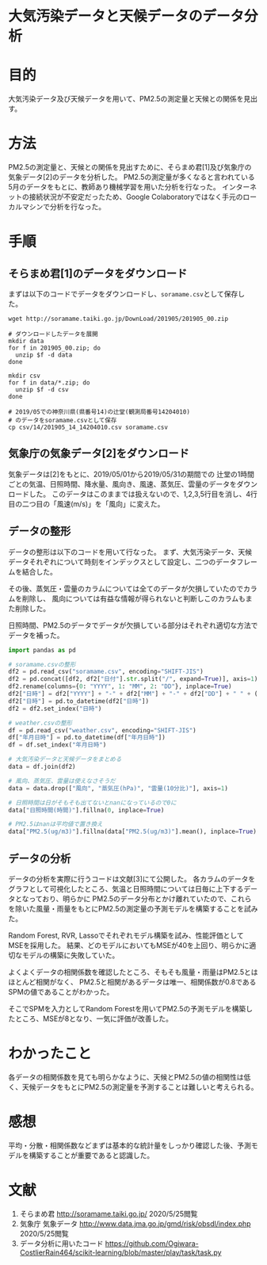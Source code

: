 # 大気汚染データと天候データのデータ分析

# 目的
大気汚染データ及び天候データを用いて、PM2.5の測定量と天候との関係を見出す。

# 方法
PM2.5の測定量と、天候との関係を見出すために、そらまめ君[1]及び気象庁の気象データ[2]のデータを分析した。
PM2.5の測定量が多くなると言われている5月のデータをもとに、教師あり機械学習を用いた分析を行なった。
インターネットの接続状況が不安定だったため、Google Colaboratoryではなく手元のローカルマシンで分析を行なった。


# 手順
## そらまめ君[1]のデータをダウンロード

まずは以下のコードでデータをダウンロードし、`soramame.csv`として保存した。

```shell script
wget http://soramame.taiki.go.jp/DownLoad/201905/201905_00.zip

# ダウンロードしたデータを展開
mkdir data
for f in 201905_00.zip; do
  unzip $f -d data
done

mkdir csv
for f in data/*.zip; do
  unzip $f -d csv
done

# 2019/05での神奈川県(県番号14)の辻堂(観測局番号14204010)
# のデータをsoramame.csvとして保存
cp csv/14/201905_14_14204010.csv soramame.csv
```

## 気象庁の気象データ[2]をダウンロード
気象データは[2]をもとに、2019/05/01から2019/05/31の期間での
辻堂の1時間ごとの気温、日照時間、降水量、風向き、風速、蒸気圧、雲量のデータをダウンロードした。
このデータはこのままでは扱えないので、1,2,3,5行目を消し、4行目の二つ目の「風速(m/s)」を「風向」に変えた。

## データの整形

データの整形は以下のコードを用いて行なった。
まず、大気汚染データ、天候データそれぞれについて時刻をインデックスとして設定し、二つのデータフレームを結合した。

その後、蒸気圧・雲量のカラムについては全てのデータが欠損していたのでカラムを削除し、
風向については有益な情報が得られないと判断しこのカラムもまた削除した。

日照時間、PM2.5のデータでデータが欠損している部分はそれぞれ適切な方法でデータを補った。

```python
import pandas as pd

# soramame.csvの整形
df2 = pd.read_csv("soramame.csv", encoding="SHIFT-JIS")
df2 = pd.concat([df2, df2["日付"].str.split("/", expand=True)], axis=1)
df2.rename(columns={0: "YYYY", 1: "MM", 2: "DD"}, inplace=True)
df2["日時"] = df2["YYYY"] + "-" + df2["MM"] + "-" + df2["DD"] + " " + (df2["時"] - 1).astype(str) + ":00:00"
df2["日時"] = pd.to_datetime(df2["日時"])
df2 = df2.set_index("日時")

# weather.csvの整形
df = pd.read_csv("weather.csv", encoding="SHIFT-JIS")
df["年月日時"] = pd.to_datetime(df["年月日時"])
df = df.set_index("年月日時")

# 大気汚染データと天候データをまとめる
data = df.join(df2)

# 風向、蒸気圧、雲量は使えなさそうだ
data = data.drop(["風向", "蒸気圧(hPa)", "雲量(10分比)"], axis=1)

# 日照時間は日がそもそも出てないとnanになっているので0に
data["日照時間(時間)"].fillna(0, inplace=True)

# PM2.5はnanは平均値で置き換え
data["PM2.5(ug/m3)"].fillna(data["PM2.5(ug/m3)"].mean(), inplace=True)
```

## データの分析
データの分析を実際に行うコードは文献[3]にて公開した。
各カラムのデータをグラフとして可視化したところ、気温と日照時間については日毎に上下するデータとなっており、明らかに
PM2.5のデータ分布とかけ離れていたので、これらを除いた風量・雨量をもとにPM2.5の測定量の予測モデルを構築することを試みた。

Random Forest, RVR, Lassoでそれぞれモデル構築を試み、性能評価としてMSEを採用した。
結果、どのモデルにおいてもMSEが40を上回り、明らかに適切なモデルの構築に失敗していた。

よくよくデータの相関係数を確認したところ、そもそも風量・雨量はPM2.5とはほとんど相関がなく、
PM2.5と相関があるデータは唯一、相関係数が0.8であるSPMの値であることがわかった。

そこでSPMを入力としてRandom Forestを用いてPM2.5の予測モデルを構築したところ、MSEが8となり、一気に評価が改善した。

# わかったこと
各データの相関係数を見ても明らかなように、天候とPM2.5の値の相関性は低く、天候データをもとにPM2.5の測定量を予測することは難しいと考えられる。

# 感想
平均・分散・相関係数などまずは基本的な統計量をしっかり確認した後、予測モデルを構築することが重要であると認識した。

# 文献
1. そらまめ君 http://soramame.taiki.go.jp/ 2020/5/25閲覧
2. 気象庁 気象データ http://www.data.jma.go.jp/gmd/risk/obsdl/index.php 2020/5/25閲覧
3. データ分析に用いたコード https://github.com/Ogiwara-CostlierRain464/scikit-learning/blob/master/play/task/task.py 